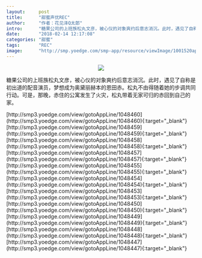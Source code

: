 ```yaml
---
layout:     post
title:      "甜蜜声优REC"
author:     "作者：花见泽Q太郎"
intro:      "糖果公司的上班族松丸文彦，被心仪的对象爽约后意志消沉。此时，遇见了自称是初出道的配音演员，梦想成为奥黛丽赫本的恩田赤。松丸不由得随着她的步调共同行动。可是，那晚，赤住的公寓发生了火灾，松丸带着无家可归的赤回到自己的家。"
date:       "2018-02-14 12:17:08"
categories: "甜蜜"
tags:       "REC"
image:      "http://smp.yoedge.com/smp-app/resource/viewImage/1001520appline.png"
---
```

<div style="text-align: center">
<p><img src="http://smp.yoedge.com/smp-app/resource/viewImage/1001520appline.png"/></p>
</div>
<p class="post-meta">
<span>糖果公司的上班族松丸文彦，被心仪的对象爽约后意志消沉。此时，遇见了自称是初出道的配音演员，梦想成为奥黛丽赫本的恩田赤。松丸不由得随着她的步调共同行动。可是，那晚，赤住的公寓发生了火灾，松丸带着无家可归的赤回到自己的家。</span>
</p>
[http://smp3.yoedge.com/view/gotoAppLine/1048460](http://smp3.yoedge.com/view/gotoAppLine/1048460){:target="_blank"}
[http://smp3.yoedge.com/view/gotoAppLine/1048459](http://smp3.yoedge.com/view/gotoAppLine/1048459){:target="_blank"}
[http://smp3.yoedge.com/view/gotoAppLine/1048458](http://smp3.yoedge.com/view/gotoAppLine/1048458){:target="_blank"}
[http://smp3.yoedge.com/view/gotoAppLine/1048457](http://smp3.yoedge.com/view/gotoAppLine/1048457){:target="_blank"}
[http://smp3.yoedge.com/view/gotoAppLine/1048455](http://smp3.yoedge.com/view/gotoAppLine/1048455){:target="_blank"}
[http://smp3.yoedge.com/view/gotoAppLine/1048454](http://smp3.yoedge.com/view/gotoAppLine/1048454){:target="_blank"}
[http://smp3.yoedge.com/view/gotoAppLine/1048453](http://smp3.yoedge.com/view/gotoAppLine/1048453){:target="_blank"}
[http://smp3.yoedge.com/view/gotoAppLine/1048450](http://smp3.yoedge.com/view/gotoAppLine/1048450){:target="_blank"}
[http://smp3.yoedge.com/view/gotoAppLine/1048449](http://smp3.yoedge.com/view/gotoAppLine/1048449){:target="_blank"}
[http://smp3.yoedge.com/view/gotoAppLine/1048448](http://smp3.yoedge.com/view/gotoAppLine/1048448){:target="_blank"}
[http://smp3.yoedge.com/view/gotoAppLine/1048447](http://smp3.yoedge.com/view/gotoAppLine/1048447){:target="_blank"}


